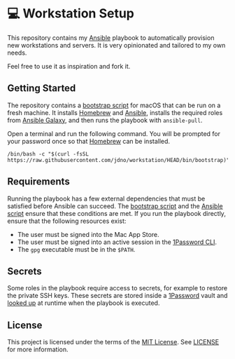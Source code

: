 # 💻 Workstation Setup

This repository contains my [Ansible] playbook to automatically provision new
workstations and servers. It is very opinionated and tailored to my own needs.

Feel free to use it as inspiration and fork it.

## Getting Started

The repository contains a [bootstrap script](bin/bootstrap) for macOS that can
be run on a fresh machine. It installs [Homebrew] and [Ansible], installs the
required roles from [Ansible Galaxy](https://galaxy.ansible.com), and then runs
the playbook with `ansible-pull`.

Open a terminal and run the following command. You will be prompted for your
password once so that [Homebrew] can be installed.

```shell
/bin/bash -c "$(curl -fsSL https://raw.githubusercontent.com/jdno/workstation/HEAD/bin/bootstrap)"
```

## Requirements

Running the playbook has a few external dependencies that must be satisfied
before Ansible can succeed. The [bootstrap script](bin/bootstrap) and the
[Ansible script](bin/ansible-playbook) ensure that these conditions are met. If
you run the playbook directly, ensure that the following resources exist:

- The user must be signed into the Mac App Store.
- The user must be signed into an active session in the [1Password CLI].
- The `gpg` executable must be in the `$PATH`.

## Secrets

Some roles in the playbook require access to secrets, for example to restore the
private SSH keys. These secrets are stored inside a [1Password] vault and
[looked up](https://docs.ansible.com/ansible/latest/collections/community/general/onepassword_lookup.html)
at runtime when the playbook is executed.

## License

This project is licensed under the terms of the [MIT License][mit]. See
[LICENSE](./LICENSE) for more information.

[1password]: https://1password.com/
[1password cli]: https://developer.1password.com/docs/cli/
[ansible]: https://www.ansible.com/
[homebrew]: https://brew.sh/
[mit]: https://opensource.org/licenses/MIT
